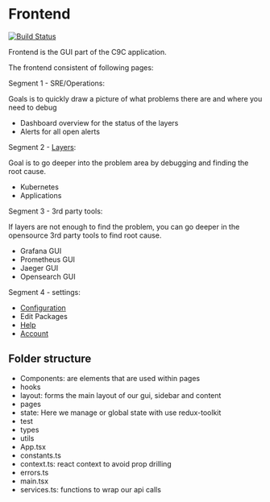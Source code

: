 # Frontend

[![Build Status](https://drone.contc/api/badges/ContinuousC/Frontend/status.svg)](https://drone.contc/ContinuousC/Frontend)

Frontend is the GUI part of the C9C application.

The frontend consistent of following pages:

Segment 1 - SRE/Operations:

Goals is to quickly draw a picture of what problems there are and where you need to debug

- Dashboard overview for the status of the layers
- Alerts for all open alerts

Segment 2 - [Layers](./layers.md):

Goal is to go deeper into the problem area by debugging and finding the root cause.

- Kubernetes
- Applications

Segment 3 - 3rd party tools:

If layers are not enough to find the problem, you can go deeper in the opensource 3rd party tools to find root cause.

- Grafana GUI
- Prometheus GUI
- Jaeger GUI
- Opensearch GUI

Segment 4 - settings:

- [Configuration](./configuration.md)
- Edit Packages
- [Help](./help-and-account.md#help)
- [Account](./help-and-account.md#account)

## Folder structure

- Components: are elements that are used within pages
- hooks
- layout: forms the main layout of our gui, sidebar and content
- pages
- state: Here we manage or global state with use redux-toolkit
- test
- types
- utils
- App.tsx
- constants.ts
- context.ts: react context to avoid prop drilling
- errors.ts
- main.tsx
- services.ts: functions to wrap our api calls
